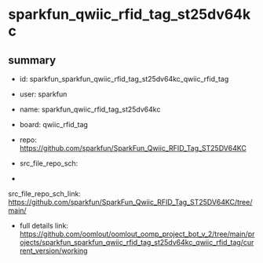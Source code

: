 # sparkfun_qwiic_rfid_tag_st25dv64kc
 
## summary 
* id: sparkfun_sparkfun_qwiic_rfid_tag_st25dv64kc_qwiic_rfid_tag
* user: sparkfun
* name: sparkfun_qwiic_rfid_tag_st25dv64kc
* board: qwiic_rfid_tag
* repo: https://github.com/sparkfun/SparkFun_Qwiic_RFID_Tag_ST25DV64KC



* src_file_repo_sch: 
*
 src_file_repo_sch_link: https://github.com/sparkfun/SparkFun_Qwiic_RFID_Tag_ST25DV64KC/tree/main/
* full details link: https://github.com/oomlout/oomlout_oomp_project_bot_v_2/tree/main/projects/sparkfun_sparkfun_qwiic_rfid_tag_st25dv64kc_qwiic_rfid_tag/current_version/working  






